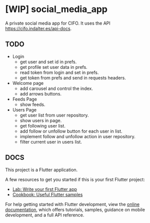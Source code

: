 # [WIP] social_media_app

A private social media app for CIFO. It uses the API https://cifo.indalter.es/api-docs.

## TODO
* Login
  * get user and set id in prefs.
  * get profile set user data in prefs.
  * read token from login and set in prefs.
  * get token from prefs and send in requests headers.
* Welcome page
  * add carousel and control the index.
  * add arrows buttons.
* Feeds Page
  * show feeds.
* Users Page
  * get user list from user repository.
  * show users in page.
  * get following user list.
  * add follow or unfollow button for each user in list.
  * implement follow and unfollow action in user repository.
  * filter current user in users list.

## DOCS

This project is a Flutter application.

A few resources to get you started if this is your first Flutter project:

- [Lab: Write your first Flutter app](https://docs.flutter.dev/get-started/codelab)
- [Cookbook: Useful Flutter samples](https://docs.flutter.dev/cookbook)

For help getting started with Flutter development, view the
[online documentation](https://docs.flutter.dev/), which offers tutorials,
samples, guidance on mobile development, and a full API reference.
